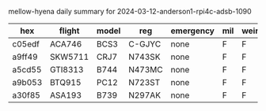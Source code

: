 mellow-hyena daily summary for 2024-03-12-anderson1-rpi4c-adsb-1090

|hex|flight|model|reg|emergency|mil|weirdo|
|--|--|--|--|--|--|--|
|c05edf|ACA746|BCS3|C-GJYC|none|F|F|
|a9ff49|SKW5711|CRJ7|N743SK|none|F|F|
|a5cd55|GTI8313|B744|N473MC|none|F|F|
|a9b053|BTQ915|PC12|N723ST|none|F|F|
|a30f85|ASA193|B739|N297AK|none|F|F|
